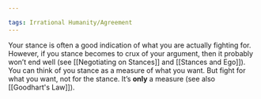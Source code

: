 ```yaml
---

tags: Irrational Humanity/Agreement 
---
```


Your stance is often a good indication of what you are actually fighting for. However, if you stance becomes to crux of your argument, then it probably won’t end well (see [[Negotiating on Stances]] and [[Stances and Ego]]). You can think of you stance as a measure of what you want. But fight for what you want, not for the stance. It’s **only** a measure (see also [[Goodhart's Law]]).